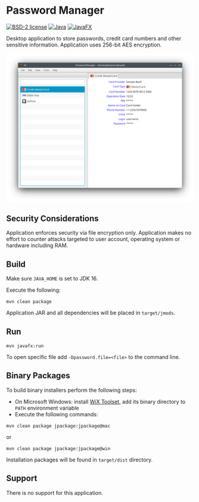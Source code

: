# Password Manager

[![BSD-2 license](https://img.shields.io/badge/License-BSD--2-informational.svg)](LICENSE)
[![Java](https://img.shields.io/badge/Java-16-orange?logo=java)](https://www.oracle.com/java/technologies/javase-downloads.html)
[![JavaFX](https://img.shields.io/badge/JavaFX-16-orange?logo=java)](https://openjfx.io/)

Desktop application to store passwords, credit card numbers and other sensitive information. 
Application uses 256-bit AES encryption.

![Screenshot](docs/main-window.png)

## Security Considerations

Application enforces security via file encryption only. Application makes no effort to counter attacks targeted 
to user account, operating system or hardware including RAM.

## Build

Make sure ```JAVA_HOME``` is set to JDK 16.

Execute the following:
```shell script
mvn clean package
```

Application JAR and all dependencies will be placed in ```target/jmods```.

## Run

```shell script
mvn javafx:run
```

To open specific file add ```-Dpassword.file=<file>``` to the command line.

## Binary Packages

To build binary installers perform the following steps:
* On Microsoft Windows: install [WiX Toolset](https://wixtoolset.org/releases/), add its binary directory to ```PATH``` 
environment variable
* Execute the following commands:

```shell script
mvn clean package jpackage:jpackage@mac
```

or

```shell script
mvn clean package jpackage:jpackage@win
```

Installation packages will be found in ```target/dist``` directory.

## Support

There is no support for this application.
